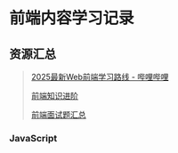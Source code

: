 # 前端内容学习记录

## 资源汇总

> [2025最新Web前端学习路线 - 哔哩哔哩](https://www.bilibili.com/opus/379030881059278529)
>
> [前端知识进阶](https://www.yuque.com/cuggz/feplus)
>
> [前端面试题汇总](https://www.yuque.com/cuggz/interview)

### JavaScript

